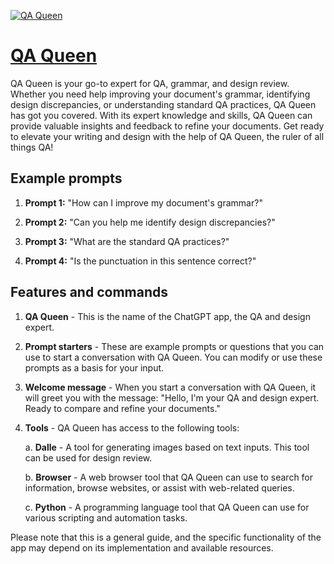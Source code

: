 [![QA Queen](https://files.oaiusercontent.com/file-9Z3q6wlls6Mw6bGqX3y1mHul?se=2123-10-16T19%3A46%3A41Z&sp=r&sv=2021-08-06&sr=b&rscc=max-age%3D31536000%2C%20immutable&rscd=attachment%3B%20filename%3D95ccca56-ba00-418e-bb13-991169aac348.png&sig=viL4TDJIZ9vPm0PivXYYHyfZADsYDx3RX49Q7vnqTeA%3D)](https://chat.openai.com/g/g-YINWyp5ad-qa-queen)

# [QA Queen](https://chat.openai.com/g/g-YINWyp5ad-qa-queen)

QA Queen is your go-to expert for QA, grammar, and design review. Whether you need help improving your document's grammar, identifying design discrepancies, or understanding standard QA practices, QA Queen has got you covered. With its expert knowledge and skills, QA Queen can provide valuable insights and feedback to refine your documents. Get ready to elevate your writing and design with the help of QA Queen, the ruler of all things QA!

## Example prompts

1. **Prompt 1:** "How can I improve my document's grammar?"

2. **Prompt 2:** "Can you help me identify design discrepancies?"

3. **Prompt 3:** "What are the standard QA practices?"

4. **Prompt 4:** "Is the punctuation in this sentence correct?"

## Features and commands

1. **QA Queen** - This is the name of the ChatGPT app, the QA and design expert.

2. **Prompt starters** - These are example prompts or questions that you can use to start a conversation with QA Queen. You can modify or use these prompts as a basis for your input.

3. **Welcome message** - When you start a conversation with QA Queen, it will greet you with the message: "Hello, I'm your QA and design expert. Ready to compare and refine your documents."

4. **Tools** - QA Queen has access to the following tools:

    a. **Dalle** - A tool for generating images based on text inputs. This tool can be used for design review.

    b. **Browser** - A web browser tool that QA Queen can use to search for information, browse websites, or assist with web-related queries.

    c. **Python** - A programming language tool that QA Queen can use for various scripting and automation tasks.

Please note that this is a general guide, and the specific functionality of the app may depend on its implementation and available resources.